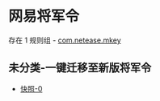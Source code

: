 # 网易将军令

存在 1 规则组 - [com.netease.mkey](/src/apps/com.netease.mkey.ts)

## 未分类-一键迁移至新版将军令

- [快照-0](https://i.gkd.li/i/13421302)
